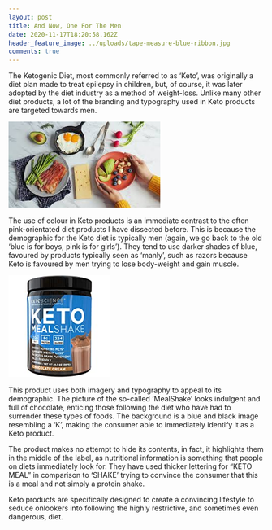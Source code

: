 ```yaml
---
layout: post
title: And Now, One For The Men
date: 2020-11-17T18:20:58.162Z
header_feature_image: ../uploads/tape-measure-blue-ribbon.jpg
comments: true
---
```

The Ketogenic Diet, most commonly referred to as ‘Keto’, was originally a diet plan made to treat epilepsy in children, but, of course, it was later adopted by the diet industry as a method of weight-loss. Unlike many other diet products, a lot of the branding and typography used in Keto products are targeted towards men.

![](../uploads/download-16-.jpg)

The use of colour in Keto products is an immediate contrast to the often pink-orientated diet products I have dissected before. This is because the demographic for the Keto diet is typically men (again, we go back to the old ‘blue is for boys, pink is for girls’). They tend to use darker shades of blue, favoured by products typically seen as ‘manly’, such as razors because Keto is favoured by men trying to lose body-weight and gain muscle.

![](../uploads/k3.jpg)

This product uses both imagery and typography to appeal to its demographic. The picture of the so-called ‘MealShake’ looks indulgent and full of chocolate, enticing those following the diet who have had to surrender these types of foods. The background is a blue and black image resembling a ‘K’, making the consumer able to immediately identify it as a Keto product.

The product makes no attempt to hide its contents, in fact, it highlights them in the middle of the label, as nutritional information is something that people on diets immediately look for. They have used thicker lettering for “KETO MEAL” in comparison to ‘SHAKE’ trying to convince the consumer that this is a meal and not simply a protein shake. 

Keto products are specifically designed to create a convincing lifestyle to seduce onlookers into following the highly restrictive, and sometimes even dangerous, diet.